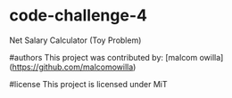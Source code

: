 # code-challenge-4

Net Salary Calculator (Toy Problem)

















#authors
This project was contributed by:
[malcom owilla] (https://github.com/malcomowilla)

#license
This project is licensed under MiT
